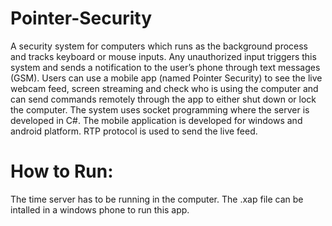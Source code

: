 # Pointer-Security
A security system for computers which runs as the background process and tracks keyboard or mouse inputs. Any unauthorized input triggers this system and sends a notification to the user’s phone through text messages (GSM). Users can use a mobile app (named Pointer Security) to see the live webcam feed, screen streaming and check who is using the computer and can send commands remotely through the app to either shut down or lock the computer. The system uses socket programming where the server is developed in C#. The mobile application is developed for windows and android platform. RTP protocol is used to send the live feed.

# How to Run: 
The time server has to be running in the computer. The .xap file can be intalled in a windows phone to run this app.
